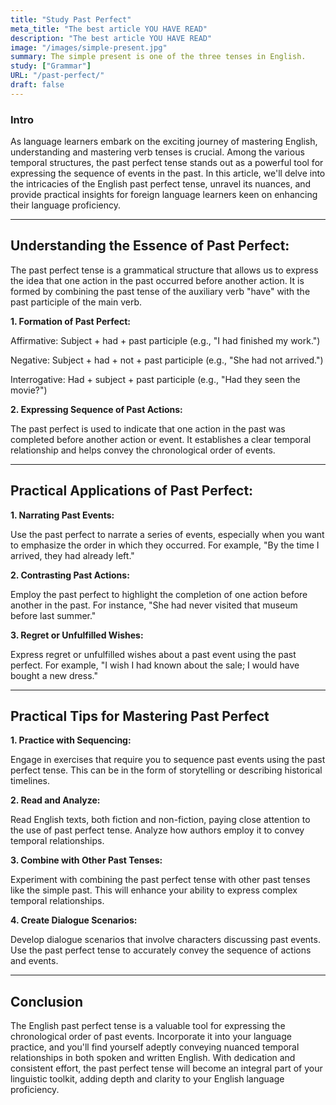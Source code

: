```yaml
---
title: "Study Past Perfect"
meta_title: "The best article YOU HAVE READ"
description: "The best article YOU HAVE READ"
image: "/images/simple-present.jpg"
summary: The simple present is one of the three tenses in English.
study: ["Grammar"]
URL: "/past-perfect/"
draft: false
---
```


### Intro 

As language learners embark on the exciting journey of mastering English, understanding and mastering verb tenses is crucial. Among the various temporal structures, the past perfect tense stands out as a powerful tool for expressing the sequence of events in the past. In this article, we'll delve into the intricacies of the English past perfect tense, unravel its nuances, and provide practical insights for foreign language learners keen on enhancing their language proficiency.

<hr>

## Understanding the Essence of Past Perfect:

The past perfect tense is a grammatical structure that allows us to express the idea that one action in the past occurred before another action. It is formed by combining the past tense of the auxiliary verb "have" with the past participle of the main verb.

**1. Formation of Past Perfect:**

Affirmative: Subject + had + past participle (e.g., "I had finished my work.")

Negative: Subject + had + not + past participle (e.g., "She had not arrived.")

Interrogative: Had + subject + past participle (e.g., "Had they seen the movie?")

**2. Expressing Sequence of Past Actions:**

The past perfect is used to indicate that one action in the past was completed before another action or event. It establishes a clear temporal relationship and helps convey the chronological order of events.

<hr>

## Practical Applications of Past Perfect:

**1. Narrating Past Events:**

Use the past perfect to narrate a series of events, especially when you want to emphasize the order in which they occurred. For example, "By the time I arrived, they had already left."

**2. Contrasting Past Actions:**

Employ the past perfect to highlight the completion of one action before another in the past. For instance, "She had never visited that museum before last summer."

**3. Regret or Unfulfilled Wishes:**

Express regret or unfulfilled wishes about a past event using the past perfect. For example, "I wish I had known about the sale; I would have bought a new dress."

<hr>

## Practical Tips for Mastering Past Perfect

**1. Practice with Sequencing:**

Engage in exercises that require you to sequence past events using the past perfect tense. This can be in the form of storytelling or describing historical timelines.

**2. Read and Analyze:**

Read English texts, both fiction and non-fiction, paying close attention to the use of past perfect tense. Analyze how authors employ it to convey temporal relationships.

**3. Combine with Other Past Tenses:**

Experiment with combining the past perfect tense with other past tenses like the simple past. This will enhance your ability to express complex temporal relationships.

**4. Create Dialogue Scenarios:**

Develop dialogue scenarios that involve characters discussing past events. Use the past perfect tense to accurately convey the sequence of actions and events.

<hr>

## Conclusion

The English past perfect tense is a valuable tool for expressing the chronological order of past events. Incorporate it into your language practice, and you'll find yourself adeptly conveying nuanced temporal relationships in both spoken and written English. With dedication and consistent effort, the past perfect tense will become an integral part of your linguistic toolkit, adding depth and clarity to your English language proficiency.
